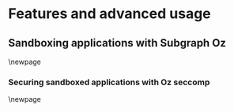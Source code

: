 # Features and advanced usage

## Sandboxing applications with Subgraph Oz

\newpage

### Securing sandboxed applications with Oz seccomp

\newpage

